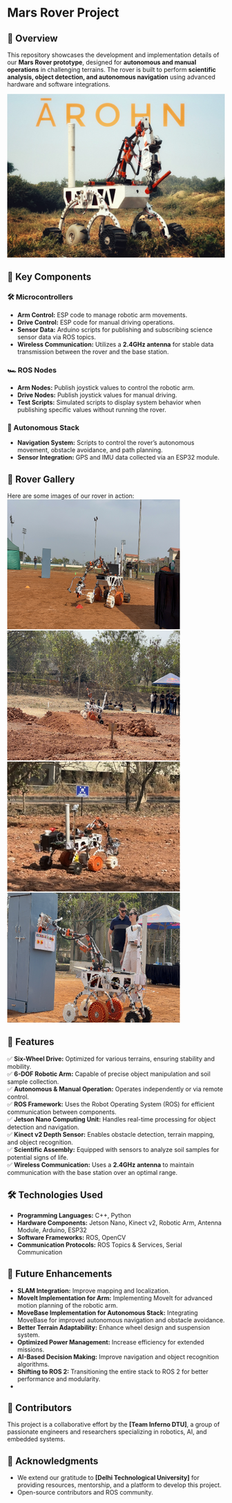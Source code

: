 # Mars Rover Project

## 📌 Overview
This repository showcases the development and implementation details of our **Mars Rover prototype**, designed for **autonomous and manual operations** in challenging terrains. The rover is built to perform **scientific analysis, object detection, and autonomous navigation** using advanced hardware and software integrations.

<p align="center">
  <img src="Images/Arohn.jpeg" alt="Rover in Action" width="600">
</p>

## 🚀 Key Components

### 🛠️ Microcontrollers
- **Arm Control:** ESP code to manage robotic arm movements.
- **Drive Control:** ESP code for manual driving operations.
- **Sensor Data:** Arduino scripts for publishing and subscribing science sensor data via ROS topics.
- **Wireless Communication:** Utilizes a **2.4GHz antenna** for stable data transmission between the rover and the base station.

### 🏎️ ROS Nodes
- **Arm Nodes:** Publish joystick values to control the robotic arm.
- **Drive Nodes:** Publish joystick values for manual driving.
- **Test Scripts:** Simulated scripts to display system behavior when publishing specific values without running the rover.

### 🔹 Autonomous Stack
- **Navigation System:** Scripts to control the rover’s autonomous movement, obstacle avoidance, and path planning.
- **Sensor Integration:** GPS and IMU data collected via an ESP32 module.

## 📸 Rover Gallery  
Here are some images of our rover in action:  
<img src="Images/IMG_6914.jpeg" width="400" height="300"> <img src="Images/IMG_6986.jpeg" width="400" height="300">  
<img src="Images/IMG_8368.jpg" width="400" height="300"> <img src="Images/IMG_6949.jpeg" width="400" height="300">

## 🌟 Features
✅ **Six-Wheel Drive:** Optimized for various terrains, ensuring stability and mobility.  
✅ **6-DOF Robotic Arm:** Capable of precise object manipulation and soil sample collection.  
✅ **Autonomous & Manual Operation:** Operates independently or via remote control.  
✅ **ROS Framework:** Uses the Robot Operating System (ROS) for efficient communication between components.  
✅ **Jetson Nano Computing Unit:** Handles real-time processing for object detection and navigation.  
✅ **Kinect v2 Depth Sensor:** Enables obstacle detection, terrain mapping, and object recognition.  
✅ **Scientific Assembly:** Equipped with sensors to analyze soil samples for potential signs of life.  
✅ **Wireless Communication:** Uses a **2.4GHz antenna** to maintain communication with the base station over an optimal range.  

## 🛠️ Technologies Used
- **Programming Languages:** C++, Python
- **Hardware Components:** Jetson Nano, Kinect v2, Robotic Arm, Antenna Module, Arduino, ESP32
- **Software Frameworks:** ROS, OpenCV
- **Communication Protocols:** ROS Topics & Services, Serial Communication

## 🔮 Future Enhancements
- **SLAM Integration:** Improve mapping and localization.
- **MoveIt Implementation for Arm:** Implementing MoveIt for advanced motion planning of the robotic arm.
- **MoveBase Implementation for Autonomous Stack:** Integrating MoveBase for improved autonomous navigation and obstacle avoidance.
- **Better Terrain Adaptability:** Enhance wheel design and suspension system.
- **Optimized Power Management:** Increase efficiency for extended missions.
- **AI-Based Decision Making:** Improve navigation and object recognition algorithms.
- **Shifting to ROS 2:** Transitioning the entire stack to ROS 2 for better performance and modularity.
- 

## 👥 Contributors
This project is a collaborative effort by the **[Team Inferno DTU]**, a group of passionate engineers and researchers specializing in robotics, AI, and embedded systems.

## 🙌 Acknowledgments
- We extend our gratitude to **[Delhi Technological University]** for providing resources, mentorship, and a platform to develop this project.
- Open-source contributors and ROS community.
